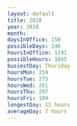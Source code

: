 ```yaml
---
layout: default
title: 2018
year: 2018
month: 
daysInOffice: 150
possibleDays: 246
hoursInOffice: 1191
possibleHours: 1845
busiestDay: Thursday
hoursMon: 259
hoursTue: 275
hoursWed: 261
hoursThu: 297
hoursFri: 109
longestDay: 11 hours
averageDay: 7 hours
---
```

